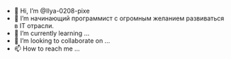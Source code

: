 - 👋 Hi, I’m @Ilya-0208-pixe
- 👀 I’m начинающий программист с огромным желанием развиваться в IT отрасли.
- 🌱 I’m currently learning ...
- 💞️ I’m looking to collaborate on ...
- 📫 How to reach me ...

<!---
Ilya-0208-pixe/Ilya-0208-pixe is a ✨ special ✨ repository because its `README.md` (this file) appears on your GitHub profile.
You can click the Preview link to take a look at your changes.
--->
